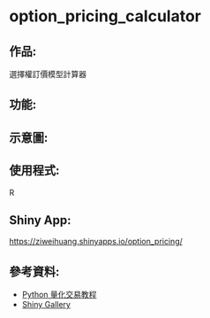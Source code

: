 # option_pricing_calculator
## 作品:
選擇權訂價模型計算器
## 功能:
## 示意圖:
## 使用程式:
R
## Shiny App:
https://ziweihuang.shinyapps.io/option_pricing/
## 參考資料:
* [Python 量化交易教程](https://blog.lofyer.org/wp-content/uploads/python-quant-uqer.pdf)
* [Shiny Gallery](https://shiny.rstudio.com/gallery/)

